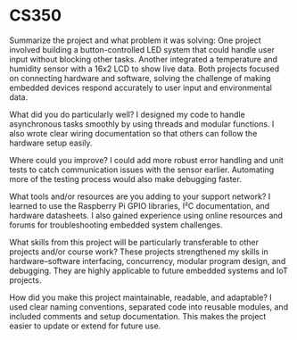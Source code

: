# CS350

Summarize the project and what problem it was solving:
One project involved building a button-controlled LED system that could handle user input without blocking other tasks. Another integrated a temperature and humidity sensor with a 16x2 LCD to show live data. Both projects focused on connecting hardware and software, solving the challenge of making embedded devices respond accurately to user input and environmental data.

What did you do particularly well?
I designed my code to handle asynchronous tasks smoothly by using threads and modular functions. I also wrote clear wiring documentation so that others can follow the hardware setup easily.

Where could you improve?
I could add more robust error handling and unit tests to catch communication issues with the sensor earlier. Automating more of the testing process would also make debugging faster.

What tools and/or resources are you adding to your support network?
I learned to use the Raspberry Pi GPIO libraries, I²C documentation, and hardware datasheets. I also gained experience using online resources and forums for troubleshooting embedded system challenges.

What skills from this project will be particularly transferable to other projects and/or course work?
These projects strengthened my skills in hardware–software interfacing, concurrency, modular program design, and debugging. They are highly applicable to future embedded systems and IoT projects.

How did you make this project maintainable, readable, and adaptable?
I used clear naming conventions, separated code into reusable modules, and included comments and setup documentation. This makes the project easier to update or extend for future use.
